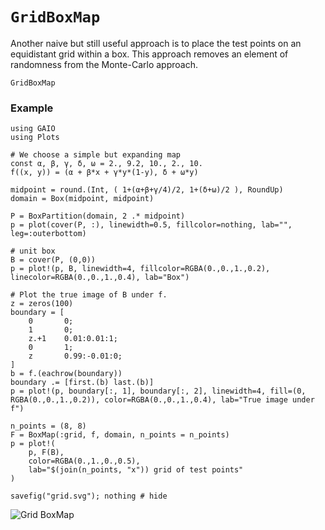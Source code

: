 # `GridBoxMap`

Another naive but still useful approach is to place the test points on an equidistant grid within a box. This approach removes an element of randomness from the Monte-Carlo approach. 

```@docs; canonical=false
GridBoxMap
```

### Example

```@setup 1
using GAIO
using Plots

# We choose a simple but expanding map
const α, β, γ, δ, ω = 2., 9.2, 10., 2., 10.
f((x, y)) = (α + β*x + γ*y*(1-y), δ + ω*y)

midpoint = round.(Int, ( 1+(α+β+γ/4)/2, 1+(δ+ω)/2 ), RoundUp)
domain = Box(midpoint, midpoint)

P = BoxPartition(domain, 2 .* midpoint)
p = plot(cover(P, :), linewidth=0.5, fillcolor=nothing, lab="", leg=:outerbottom)

# unit box
B = cover(P, (0,0))
p = plot!(p, B, linewidth=4, fillcolor=RGBA(0.,0.,1.,0.2), linecolor=RGBA(0.,0.,1.,0.4), lab="Box")

# Plot the true image of B under f.
z = zeros(100)
boundary = [
    0       0;
    1       0;
    z.+1    0.01:0.01:1;
    0       1;
    z       0.99:-0.01:0;
]
b = f.(eachrow(boundary))
boundary .= [first.(b) last.(b)]
p = plot!(p, boundary[:, 1], boundary[:, 2], linewidth=4, fill=(0, RGBA(0.,0.,1.,0.2)), color=RGBA(0.,0.,1.,0.4), lab="True image under f")
```

```@repl 1
n_points = (8, 8)
F = BoxMap(:grid, f, domain, n_points = n_points)
p = plot!(
    p, F(B), 
    color=RGBA(0.,1.,0.,0.5), 
    lab="$(join(n_points, "x")) grid of test points"
)

savefig("grid.svg"); nothing # hide
```

![Grid BoxMap](grid.svg)
